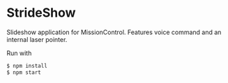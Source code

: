 # StrideShow
Slideshow application for MissionControl. Features voice command and an internal laser pointer.

Run with 
```sh
$ npm install
$ npm start
```
